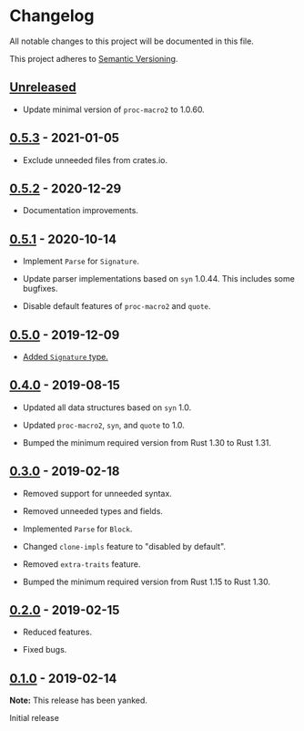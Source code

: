# Changelog

All notable changes to this project will be documented in this file.

This project adheres to [Semantic Versioning](https://semver.org).

<!--
Note: In this file, do not use the hard wrap in the middle of a sentence for compatibility with GitHub comment style markdown rendering.
-->

## [Unreleased]

- Update minimal version of `proc-macro2` to 1.0.60.

## [0.5.3] - 2021-01-05

- Exclude unneeded files from crates.io.

## [0.5.2] - 2020-12-29

- Documentation improvements.

## [0.5.1] - 2020-10-14

- Implement `Parse` for `Signature`.

- Update parser implementations based on `syn` 1.0.44. This includes some bugfixes.

- Disable default features of `proc-macro2` and `quote`.

## [0.5.0] - 2019-12-09

- [Added `Signature` type.](https://github.com/taiki-e/syn-mid/pull/13)

## [0.4.0] - 2019-08-15

- Updated all data structures based on `syn` 1.0.

- Updated `proc-macro2`, `syn`, and `quote` to 1.0.

- Bumped the minimum required version from Rust 1.30 to Rust 1.31.

## [0.3.0] - 2019-02-18

- Removed support for unneeded syntax.

- Removed unneeded types and fields.

- Implemented `Parse` for `Block`.

- Changed `clone-impls` feature to "disabled by default".

- Removed `extra-traits` feature.

- Bumped the minimum required version from Rust 1.15 to Rust 1.30.

## [0.2.0] - 2019-02-15

- Reduced features.

- Fixed bugs.

## [0.1.0] - 2019-02-14

**Note:** This release has been yanked.

Initial release

[Unreleased]: https://github.com/taiki-e/syn-mid/compare/v0.5.3...HEAD
[0.5.3]: https://github.com/taiki-e/syn-mid/compare/v0.5.2...v0.5.3
[0.5.2]: https://github.com/taiki-e/syn-mid/compare/v0.5.1...v0.5.2
[0.5.1]: https://github.com/taiki-e/syn-mid/compare/v0.5.0...v0.5.1
[0.5.0]: https://github.com/taiki-e/syn-mid/compare/v0.4.0...v0.5.0
[0.4.0]: https://github.com/taiki-e/syn-mid/compare/v0.3.0...v0.4.0
[0.3.0]: https://github.com/taiki-e/syn-mid/compare/v0.2.0...v0.3.0
[0.2.0]: https://github.com/taiki-e/syn-mid/compare/v0.1.0...v0.2.0
[0.1.0]: https://github.com/taiki-e/syn-mid/releases/tag/v0.1.0
